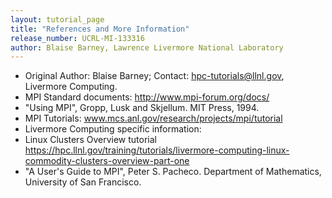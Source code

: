 ```yaml
---
layout: tutorial_page
title: "References and More Information"
release_number: UCRL-MI-133316
author: Blaise Barney, Lawrence Livermore National Laboratory
---
```


- Original Author: Blaise Barney; Contact: hpc-tutorials@llnl.gov, Livermore Computing.
- MPI Standard documents:
    http://www.mpi-forum.org/docs/
- "Using MPI", Gropp, Lusk and Skjellum. MIT Press, 1994.
- MPI Tutorials:
    www.mcs.anl.gov/research/projects/mpi/tutorial
- Livermore Computing specific information:
- Linux Clusters Overview tutorial
    https://hpc.llnl.gov/training/tutorials/livermore-computing-linux-commodity-clusters-overview-part-one 
- "A User's Guide to MPI", Peter S. Pacheco. Department of Mathematics, University of San Francisco.
